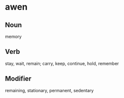 awen
===

Noun
---

memory

Verb
---

stay, wait, remain; carry, keep, continue, hold, remember

Modifier
---

remaining, stationary, permanent, sedentary